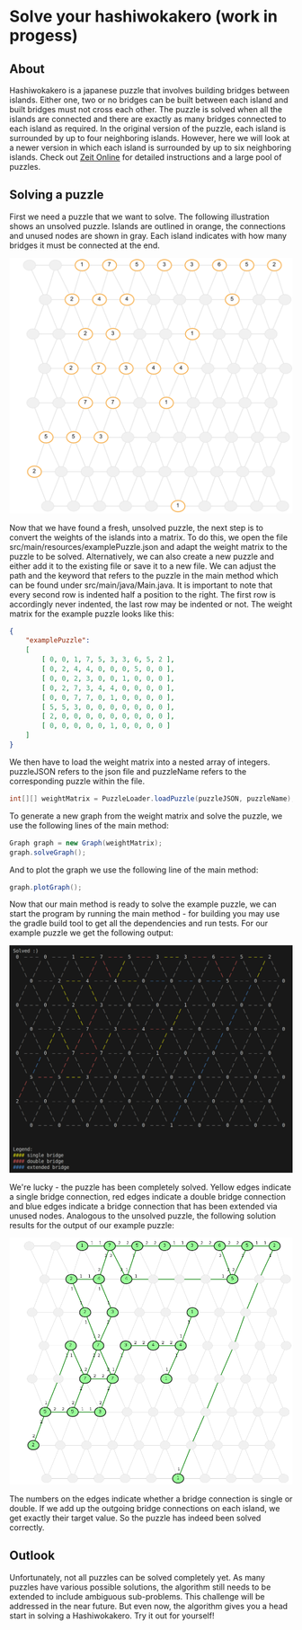 # Solve your hashiwokakero (work in progess)

## About
Hashiwokakero is a japanese puzzle that involves building bridges between islands. Either one, two or no bridges can be built between each island and built bridges must not cross each other. The puzzle is solved when all the islands are connected and there are exactly as many bridges connected to each island as required. In the original version of the puzzle, each island is surrounded by up to four neighboring islands. However, here we will look at a newer version in which each island is surrounded by up to six neighboring islands.
Check out [Zeit Online](https://spiele.zeit.de/hashiwokakero/) for detailed instructions and a large pool of puzzles.

## Solving a puzzle

First we need a puzzle that we want to solve. The following illustration shows an unsolved puzzle. Islands are outlined in orange, the connections and unused nodes are shown in gray. Each island indicates with how many bridges it must be connected at the end.


<p align="center">
    <img width="700" src="./doc/img/example_puzzle.png">
</p>

Now that we have found a fresh, unsolved puzzle, the next step is to convert the weights of the islands into a matrix. To do this, we open the file src/main/resources/examplePuzzle.json and adapt the weight matrix to the puzzle to be solved. Alternatively, we can also create a new puzzle and either add it to the existing file or save it to a new file. We can adjust the path and the keyword that refers to the puzzle in the main method which can be found under src/main/java/Main.java. It is important to note that every second row is indented half a position to the right. The first row is accordingly never indented, the last row may be indented or not. 
The weight matrix for the example puzzle looks like this:

```json
{
    "examplePuzzle":
    [
        [ 0, 0, 1, 7, 5, 3, 3, 6, 5, 2 ],
        [ 0, 2, 4, 4, 0, 0, 0, 5, 0, 0 ],
        [ 0, 0, 2, 3, 0, 0, 1, 0, 0, 0 ],
        [ 0, 2, 7, 3, 4, 4, 0, 0, 0, 0 ],
        [ 0, 0, 7, 7, 0, 1, 0, 0, 0, 0 ],
        [ 5, 5, 3, 0, 0, 0, 0, 0, 0, 0 ],
        [ 2, 0, 0, 0, 0, 0, 0, 0, 0, 0 ],
        [ 0, 0, 0, 0, 0, 1, 0, 0, 0, 0 ]
    ]
}
```
We then have to load the weight matrix into a nested array of integers. puzzleJSON refers to the json file and puzzleName refers to the corresponding puzzle within the file.

```java
int[][] weightMatrix = PuzzleLoader.loadPuzzle(puzzleJSON, puzzleName);
```

To generate a new graph from the weight matrix and solve the puzzle, we use the following lines of the main method:

```java               
Graph graph = new Graph(weightMatrix);
graph.solveGraph();
```
And to plot the graph we use the following line of the main method:

```java
graph.plotGraph();
```

Now that our main method is ready to solve the example puzzle, we can start the program by running the main method - for building you may use the gradle build tool to get all the dependencies and run tests. For our example puzzle we get the following output:

<p align="center">
        <img width="700" src="./doc/img/example_puzzle_console_output.png">
</p>

We're lucky - the puzzle has been completely solved. Yellow edges indicate a single bridge connection, red edges indicate a double bridge connection and blue edges indicate a bridge connection that has been extended via unused nodes. 
Analogous to the unsolved puzzle, the following solution results for the output of our example puzzle:


<p align="center">
  <img width="700" src="./doc/img/example_puzzle_solved.png">
</p>

The numbers on the edges indicate whether a bridge connection is single or double. If we add up the outgoing bridge connections on each island, we get exactly their target value. So the puzzle has indeed been solved correctly.

## Outlook
Unfortunately, not all puzzles can be solved completely yet. As many puzzles have various possible solutions, the algorithm still needs to be extended to include ambiguous sub-problems. This challenge will be addressed in the near future.
But even now, the algorithm gives you a head start in solving a Hashiwokakero. Try it out for yourself!
